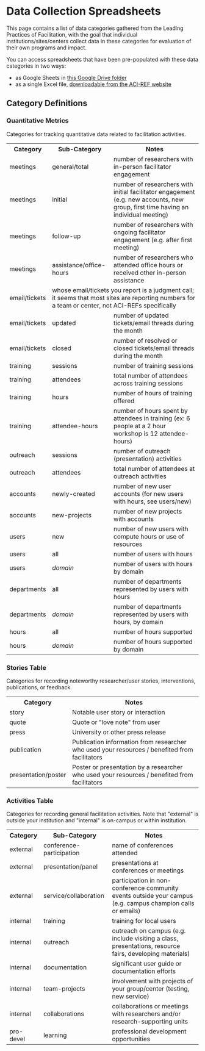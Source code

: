 <h1>Data Collection Spreadsheets</h1>

<p>This page contains a list of data categories gathered from the Leading Practices of Facilitation, 
with the goal that individual institutions/sites/centers collect data in these categories for evaluation 
of their own programs and impact.</p>

<p>You can access spreadsheets that have been pre-populated with these data categories in two ways: </p>
<ul>
<li> as Google Sheets in 
<a href="https://drive.google.com/drive/u/1/folders/1eOOfl1QK00sPi8sBlacCOSwjEHrecSoM">this Google Drive folder</a></li>
<li>as a single Excel file, <a href="https://aciref.org/wp-content/uploads/2018/10/facilitation_data.xlsx">downloadable from the ACI-REF website</a> </li>
</ul>

<h2>Category Definitions</h2>

<h3>Quantitative Metrics</h3>

<p>Categories for tracking quantitative data related to facilitation activities.</p>

<table>
<tr><th>Category</th><th>Sub-Category</th><th>Notes</th></tr>
<tr><td>meetings</td><td>general/total</td><td>number of researchers with in-person facilitator engagement</td></tr>
<tr><td>meetings</td><td>initial</td><td>number of researchers with initial facilitator engagement (e.g. new accounts, new group, first time having an individual meeting)</td></tr>
<tr><td>meetings</td><td>follow-up</td><td>number of researchers with ongoing facilitator engagement (e.g. after first meeting)</td></tr>
<tr><td>meetings</td><td>assistance/office-hours</td><td>number of researchers who attended office hours or received other in-person assistance</td></tr>
<tr><td>email/tickets</td><td colspan="2">whose email/tickets you report is a judgment call; it seems that most sites are reporting numbers for a team or center, not ACI-REFs specifically</td></tr>
<tr><td>email/tickets</td><td>updated</td><td>number of updated tickets/email threads during the month</td></tr>
<tr><td>email/tickets</td><td>closed</td><td>number of resolved or closed tickets/email threads during the month</td></tr>
<tr><td>training</td><td>sessions</td><td>number of training sessions</td></tr>
<tr><td>training</td><td>attendees</td><td>total number of attendees across training sessions</td></tr>
<tr><td>training</td><td>hours</td><td>number of hours of training offered</td></tr>
<tr><td>training</td><td>attendee-hours</td><td>number of hours spent by attendees in training (ex: 6 people at a 2 hour workshop is 12 attendee-hours)</td></tr>
<tr><td>outreach</td><td>sessions</td><td>number of outreach (presentation) activities</td></tr>
<tr><td>outreach</td><td>attendees</td><td>total number of attendees at outreach activities</td></tr>
<tr><td>accounts</td><td>newly-created</td><td>number of new user accounts (for new users with hours, see users/new)</td></tr>
<tr><td>accounts</td><td>new-projects</td><td>number of new projects with accounts</td></tr>
<tr><td>users</td><td>new</td><td>number of new users with compute hours or use of resources</td></tr>
<tr><td>users</td><td>all</td><td>number of users with hours</td></tr>
<tr><td>users</td><td><i>domain</i></td><td>number of users with hours by domain</td></tr>
<tr><td>departments</td><td>all</td><td>number of departments represented by users with hours</td></tr>
<tr><td>departments</td><td><i>domain</i></td><td>number of departments represented by users with hours, by domain</td></tr>
<tr><td>hours</td><td>all</td><td>number of hours supported</td></tr>
<tr><td>hours</td><td><i>domain<i></td><td>number of hours supported by domain</td></tr>
</table>

<h3>Stories Table</h3>

<p>Categories for recording noteworthy researcher/user stories, interventions, publications, or feedback.</p>

<table>
<tr><th>Category</th><th>Notes</th></tr>
<tr><td>story</td><td>Notable user story or interaction</td></tr>
<tr><td>quote</td><td>Quote or "love note" from user</td></tr>
<tr><td>press</td><td>University or other press release</td></tr>
<tr><td>publication</td><td>Publication information from researcher who used your resources / benefited from facilitators</td></tr>
<tr><td>presentation/poster</td><td>Poster or presentation by a researcher who used your resources / benefited from facilitators</td></tr>
</table>

<h3>Activities Table</h3>

<p>Categories for recording general facilitation activities.  Note that "external" is outside your 
institution and "internal" is on-campus or within institution.		</p>

<table>
<tr><th>Category</th><th>Sub-Category</th><th>Notes</th></tr>
<tr><td>external</td><td>conference-participation</td><td>name of conferences attended</td></tr>
<tr><td>external</td><td>presentation/panel</td><td>presentations at conferences or meetings</td></tr>
<tr><td>external</td><td>service/collaboration</td><td>participation in non-conference community events outside your campus (e.g. campus champion calls or emails)</td></tr>
<tr><td>internal</td><td>training</td><td>training for local users</td></tr>
<tr><td>internal</td><td>outreach</td><td>outreach on campus (e.g. include visiting a class, presentations, resource fairs, developing materials)</td></tr>
<tr><td>internal</td><td>documentation</td><td>significant user guide or documentation efforts</td></tr>
<tr><td>internal</td><td>team-projects</td><td>involvement with projects of your group/center (testing, new service)</td></tr>
<tr><td>internal</td><td>collaborations</td><td>collaborations or meetings with researchers and/or research-supporting units</td></tr>
<tr><td>pro-devel</td><td>learning</td><td>professional development opportunities</td></tr>
</table>
